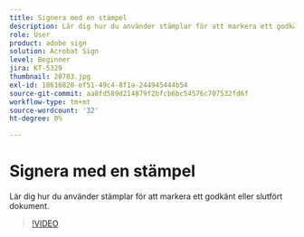 ```yaml
---
title: Signera med en stämpel
description: Lär dig hur du använder stämplar för att markera ett godkänt eller slutfört dokument
role: User
product: adobe sign
solution: Acrobat Sign
level: Beginner
jira: KT-5329
thumbnail: 20703.jpg
exl-id: 18616820-ef51-49c4-8f1a-244945444b54
source-git-commit: aa8fd589d214879f2bfcb6bc54576c707532fd6f
workflow-type: tm+mt
source-wordcount: '32'
ht-degree: 0%

---
```


# Signera med en stämpel

Lär dig hur du använder stämplar för att markera ett godkänt eller slutfört dokument.

>[!VIDEO](https://video.tv.adobe.com/v/345170?quality=12&learn=on&hidetitle=true)
